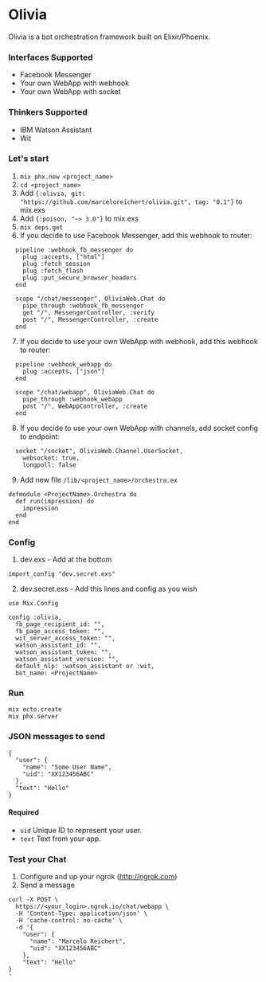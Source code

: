 # Olivia

Olivia is a bot orchestration framework built on Elixir/Phoenix.


### Interfaces Supported
- Facebook Messenger
- Your own WebApp with webhook
- Your own WebApp with socket


### Thinkers Supported
- IBM Watson Assistant
- Wit


### Let's start
1. `mix phx.new <project_name>`
2. `cd <project_name>`
3. Add `{:olivia, git: "https://github.com/marceloreichert/olivia.git", tag: "0.1"}` to mix.exs
4. Add `{:poison, "~> 3.0"}` to mix.exs
5. `mix deps.get`
6. If you decide to use Facebook Messenger, add this webhook to router:

```
  pipeline :webhook_fb_messenger do
    plug :accepts, ["html"]
    plug :fetch_session
    plug :fetch_flash
    plug :put_secure_browser_headers
  end

  scope "/chat/messenger", OliviaWeb.Chat do
    pipe_through :webhook_fb_messenger
    get "/", MessengerController, :verify
    post "/", MessengerController, :create
  end
```

7. If you decide to use your own WebApp with webhook, add this webhook to router:

```
  pipeline :webhook_webapp do
    plug :accepts, ["json"]
  end

  scope "/chat/webapp", OliviaWeb.Chat do
    pipe_through :webhook_webapp
    post "/", WebAppController, :create
  end
```

8. If you decide to use your own WebApp with channels, add socket config to endpoint:

```
  socket "/socket", OliviaWeb.Channel.UserSocket,
    websocket: true,
    longpoll: false
```

9. Add new file `/lib/<project_name>/orchestra.ex`

```
defmodule <ProjectName>.Orchestra do
  def run(impression) do
    impression
  end
end
```



### Config
1. dev.exs - Add at the bottom

```
import_config "dev.secret.exs"
```

2. dev.secret.exs - Add this lines and config as you wish

```
use Mix.Config

config :olivia,
  fb_page_recipient_id: "",
  fb_page_access_token: "",
  wit_server_access_token: "",
  watson_assistant_id: "",
  watson_assistant_token: "",
  watson_assistant_version: "",
  default_nlp: :watson_assistant or :wit,
  bot_name: <ProjectName>
```

### Run
```
mix ecto.create
mix phx.server
```

### JSON messages to send

```
{
  "user": {
    "name": "Some User Name",
    "uid": "XX123456ABC"
  },
  "text": "Hello"
}
```
#### Required
- `uid` Unique ID to represent your user.
- `text` Text from your app.

### Test your Chat

1. Configure and up your ngrok (http://ngrok.com)
2. Send a message

```
curl -X POST \
  https://<your_login>.ngrok.io/chat/webapp \
  -H 'Content-Type: application/json' \
  -H 'cache-control: no-cache' \
  -d '{
    "user": {
      "name": "Marcelo Reichert",
      "uid": "XX123456ABC"
    },
    "text": "Hello"
}
'
```
